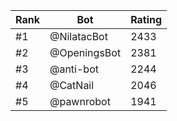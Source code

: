 Rank|Bot|Rating
---|---|---
#1|@NilatacBot|2433
#2|@OpeningsBot|2381
#3|@anti-bot|2244
#4|@CatNail|2046
#5|@pawnrobot|1941
